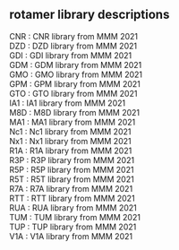 ## rotamer library descriptions
CNR      : CNR library from MMM 2021  
DZD      : DZD library from MMM 2021  
GDI      : GDI library from MMM 2021  
GDM      : GDM library from MMM 2021  
GMO      : GMO library from MMM 2021  
GPM      : GPM library from MMM 2021  
GTO      : GTO library from MMM 2021  
IA1      : IA1 library from MMM 2021  
M8D      : M8D library from MMM 2021  
MA1      : MA1 library from MMM 2021  
Nc1      : Nc1 library from MMM 2021  
Nx1      : Nx1 library from MMM 2021  
R1A      : R1A library from MMM 2021  
R3P      : R3P library from MMM 2021  
R5P      : R5P library from MMM 2021  
R5T      : R5T library from MMM 2021  
R7A      : R7A library from MMM 2021  
RTT      : RTT library from MMM 2021  
RUA      : RUA library from MMM 2021  
TUM      : TUM library from MMM 2021  
TUP      : TUP library from MMM 2021  
V1A      : V1A library from MMM 2021  
